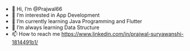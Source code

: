 - 👋 Hi, I’m @Prajwal66
- 👀 I’m interested in App Development 
- 🌱 I’m currently learning Java Programming and Flutter 
- 💞️ I’m always learning Data Structure 
- 📫 How to reach me https://www.linkedin.com/in/prajwal-suryawanshi-1814491b1/

<!---
Prajwal66/Prajwal66 is a ✨ special ✨ repository because its `README.md` (this file) appears on your GitHub profile.
You can click the Preview link to take a look at your changes.
--->
